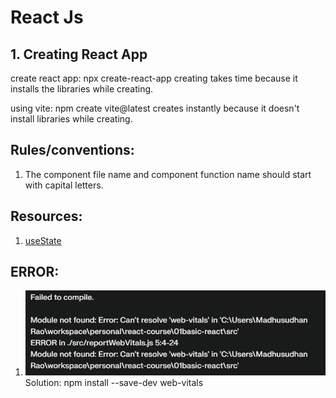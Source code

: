 # React Js

## 1. Creating React App
create react app: npx create-react-app
creating takes time because it installs the libraries while creating.

using vite: npm create vite@latest
creates instantly because it doesn't install libraries while creating.


## Rules/conventions:
1. The component file name and component function name should start with capital letters.

## Resources:
1. [useState](https://react.dev/reference/react/useState)


## ERROR:
1. ![alt text](image.png)
Solution:
npm install --save-dev web-vitals

